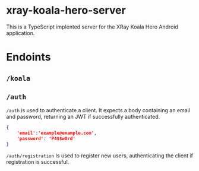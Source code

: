 # xray-koala-hero-server

This is a TypeScript implented server for the XRay Koala Hero Android application.


# Endoints

## `/koala`


## `/auth`

`/auth` is used to authenticate a client. It expects a body containing an email and password, returning an JWT if successfully authenticated.

```json
{
    'email':'example@example.com',
    'password': 'P4$$w0rd'
}
```

`/auth/registration` Is used to register new users, authenticating the client if registration is successful.
